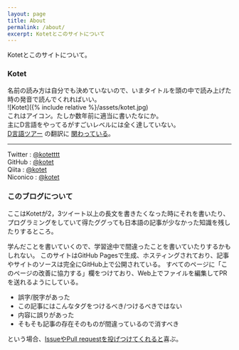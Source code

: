 ```yaml
---
layout: page
title: About
permalink: /about/
excerpt: Kotetとこのサイトについて
---
```


Kotetとこのサイトについて。

### Kotet
  
名前の読み方は自分でも決めていないので、いまタイトルを頭の中で読み上げた時の発音で読んでくれればいい。  
![Kotet]({% include relative %}/assets/kotet.jpg)  
これはアイコン。たしか数年前に適当に書いたなにか。  
主にD言語をやってるがすごいレベルには全く達していない。  
[D言語ツアー](https://tour.dlang.org/tour/ja)
の翻訳に
[関わっている](https://github.com/kotet/japanese)。  

---

Twitter : [@kotetttt](https://twitter.com/kotetttt)  
GitHub : [@kotet](https://github.com/kotet)  
Qiita : [@kotet](https://qiita.com/kotet)  
Niconico : [@kotet](http://www.nicovideo.jp/user/46839326)

### このブログについて

ここはKotetが2，3ツイート以上の長文を書きたくなった時にそれを書いたり、
プログラミングをしていて得たググっても日本語の記事が少なかった知識を残したりするところ。

学んだことを書いていくので、学習途中で間違ったことを書いていたりするかもしれない。
このサイトはGitHub Pagesで生成、ホスティングされており、記事やサイトのソースは完全にGitHub上で公開されている。
すべてのページに「このページの改善に協力する」欄をつけており、Web上でファイルを編集してPRを送れるようにしている。

- 誤字/脱字があった
- この記事にはこんなタグをつけるべき/つけるべきではない
- 内容に誤りがあった
- そもそも記事の存在そのものが間違っているので消すべき

という場合、[IssueやPull requestを投げつけてくれると](https://github.com/kotet/kotet.github.io)喜ぶ。